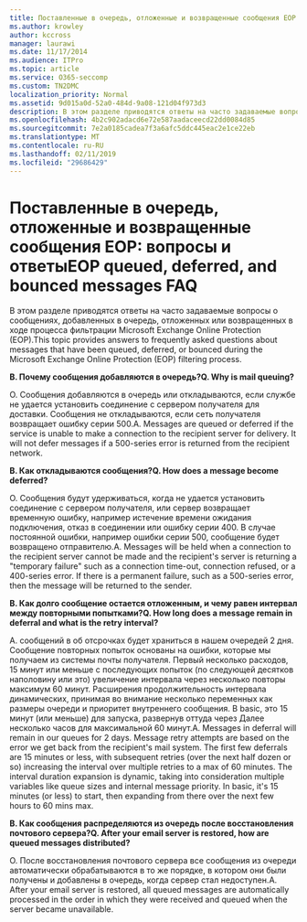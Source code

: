 ```yaml
---
title: Поставленные в очередь, отложенные и возвращенные сообщения EOP вопросы и ответы
ms.author: krowley
author: kccross
manager: laurawi
ms.date: 11/17/2014
ms.audience: ITPro
ms.topic: article
ms.service: O365-seccomp
ms.custom: TN2DMC
localization_priority: Normal
ms.assetid: 9d015a0d-52a0-484d-9a08-121d04f973d3
description: В этом разделе приводятся ответы на часто задаваемые вопросы о сообщениях, добавленных в очередь, отложенных или возвращенных в ходе процесса фильтрации Microsoft Exchange Online Protection (EOP).
ms.openlocfilehash: 4b2c902adacd6e72e587aadaceecd22dd0084d85
ms.sourcegitcommit: 7e2a0185cadea7f3a6afc5ddc445eac2e1ce22eb
ms.translationtype: MT
ms.contentlocale: ru-RU
ms.lasthandoff: 02/11/2019
ms.locfileid: "29686429"
---
```

# <a name="eop-queued-deferred-and-bounced-messages-faq"></a><span data-ttu-id="2706c-103">Поставленные в очередь, отложенные и возвращенные сообщения EOP: вопросы и ответы</span><span class="sxs-lookup"><span data-stu-id="2706c-103">EOP queued, deferred, and bounced messages FAQ</span></span>

<span data-ttu-id="2706c-104">В этом разделе приводятся ответы на часто задаваемые вопросы о сообщениях, добавленных в очередь, отложенных или возвращенных в ходе процесса фильтрации Microsoft Exchange Online Protection (EOP).</span><span class="sxs-lookup"><span data-stu-id="2706c-104">This topic provides answers to frequently asked questions about messages that have been queued, deferred, or bounced during the Microsoft Exchange Online Protection (EOP) filtering process.</span></span>
  
 <span data-ttu-id="2706c-105">**В. Почему сообщения добавляются в очередь?**</span><span class="sxs-lookup"><span data-stu-id="2706c-105">**Q. Why is mail queuing?**</span></span>
  
<span data-ttu-id="2706c-p101">О. Сообщения добавляются в очередь или откладываются, если службе не удается установить соединение с сервером получателя для доставки. Сообщения не откладываются, если сеть получателя возвращает ошибку серии 500.</span><span class="sxs-lookup"><span data-stu-id="2706c-p101">A. Messages are queued or deferred if the service is unable to make a connection to the recipient server for delivery. It will not defer messages if a 500-series error is returned from the recipient network.</span></span>
  
 <span data-ttu-id="2706c-109">**В. Как откладываются сообщения?**</span><span class="sxs-lookup"><span data-stu-id="2706c-109">**Q. How does a message become deferred?**</span></span>
  
<span data-ttu-id="2706c-p102">О. Сообщения будут удерживаться, когда не удается установить соединение с сервером получателя, или сервер возвращает временную ошибку, например истечение времени ожидания подключения, отказ в соединении или ошибку серии 400. В случае постоянной ошибки, например ошибки серии 500, сообщение будет возвращено отправителю.</span><span class="sxs-lookup"><span data-stu-id="2706c-p102">A. Messages will be held when a connection to the recipient server cannot be made and the recipient's server is returning a "temporary failure" such as a connection time-out, connection refused, or a 400-series error. If there is a permanent failure, such as a 500-series error, then the message will be returned to the sender.</span></span>
  
 <span data-ttu-id="2706c-113">**В. Как долго сообщение остается отложенным, и чему равен интервал между повторными попытками?**</span><span class="sxs-lookup"><span data-stu-id="2706c-113">**Q. How long does a message remain in deferral and what is the retry interval?**</span></span>
  
<span data-ttu-id="2706c-p103">A. сообщений в об отсрочках будет храниться в нашем очередей 2 дня. Сообщение повторных попыток основаны на ошибки, которые мы получаем из системы почты получателя. Первый несколько расходов, 15 минут или меньше с последующих попыток (по следующей десятков наполовину или это) увеличение интервала через несколько повторы максимум 60 минут. Расширения продолжительность интервала динамических, принимая во внимание несколько переменных как размеры очереди и приоритет внутреннего сообщения. В basic, это 15 минут (или меньше) для запуска, развернув оттуда через Далее несколько часов для максимальной 60 минут.</span><span class="sxs-lookup"><span data-stu-id="2706c-p103">A. Messages in deferral will remain in our queues for 2 days. Message retry attempts are based on the error we get back from the recipient's mail system. The first few deferrals are 15 minutes or less, with subsequent retries (over the next half dozen or so) increasing the interval over multiple retries to a max of 60 minutes. The interval duration expansion is dynamic, taking into consideration multiple variables like queue sizes and internal message priority. In basic, it's 15 minutes (or less) to start, then expanding from there over the next few hours to 60 mins max.</span></span>
  
 <span data-ttu-id="2706c-120">**В. Как сообщения распределяются из очередь после восстановления почтового сервера?**</span><span class="sxs-lookup"><span data-stu-id="2706c-120">**Q. After your email server is restored, how are queued messages distributed?**</span></span>
  
<span data-ttu-id="2706c-p104">О. После восстановления почтового сервера все сообщения из очереди автоматически обрабатываются в то же порядке, в котором они были получены и добавлены в очередь, когда сервер стал недоступен.</span><span class="sxs-lookup"><span data-stu-id="2706c-p104">A. After your email server is restored, all queued messages are automatically processed in the order in which they were received and queued when the server became unavailable.</span></span> 
  


